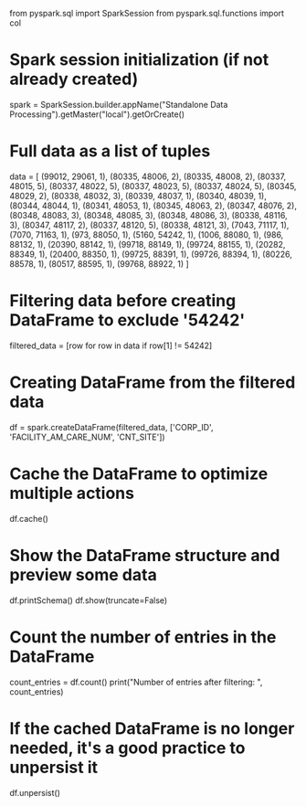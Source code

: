 from pyspark.sql import SparkSession
from pyspark.sql.functions import col

# Spark session initialization (if not already created)
spark = SparkSession.builder.appName("Standalone Data Processing").getMaster("local").getOrCreate()

# Full data as a list of tuples
data = [
    (99012, 29061, 1), (80335, 48006, 2), (80335, 48008, 2), (80337, 48015, 5),
    (80337, 48022, 5), (80337, 48023, 5), (80337, 48024, 5), (80345, 48029, 2),
    (80338, 48032, 3), (80339, 48037, 1), (80340, 48039, 1), (80344, 48044, 1),
    (80341, 48053, 1), (80345, 48063, 2), (80347, 48076, 2), (80348, 48083, 3),
    (80348, 48085, 3), (80348, 48086, 3), (80338, 48116, 3), (80347, 48117, 2),
    (80337, 48120, 5), (80338, 48121, 3), (7043, 71117, 1), (7070, 71163, 1),
    (973, 88050, 1), (5160, 54242, 1), (1006, 88080, 1), (986, 88132, 1),
    (20390, 88142, 1), (99718, 88149, 1), (99724, 88155, 1), (20282, 88349, 1),
    (20400, 88350, 1), (99725, 88391, 1), (99726, 88394, 1), (80226, 88578, 1),
    (80517, 88595, 1), (99768, 88922, 1)
]

# Filtering data before creating DataFrame to exclude '54242'
filtered_data = [row for row in data if row[1] != 54242]

# Creating DataFrame from the filtered data
df = spark.createDataFrame(filtered_data, ['CORP_ID', 'FACILITY_AM_CARE_NUM', 'CNT_SITE'])

# Cache the DataFrame to optimize multiple actions
df.cache()

# Show the DataFrame structure and preview some data
df.printSchema()
df.show(truncate=False)

# Count the number of entries in the DataFrame
count_entries = df.count()
print("Number of entries after filtering: ", count_entries)

# If the cached DataFrame is no longer needed, it's a good practice to unpersist it
df.unpersist()
